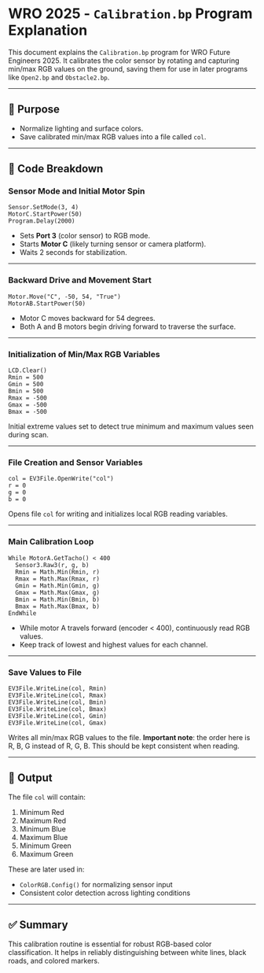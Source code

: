 # WRO 2025 - `Calibration.bp` Program Explanation

This document explains the `Calibration.bp` program for WRO Future Engineers 2025. It calibrates the color sensor by rotating and capturing min/max RGB values on the ground, saving them for use in later programs like `Open2.bp` and `Obstacle2.bp`.

---

## 🎯 Purpose

- Normalize lighting and surface colors.
- Save calibrated min/max RGB values into a file called `col`.

---

## 🔄 Code Breakdown

### Sensor Mode and Initial Motor Spin

```vbnet
Sensor.SetMode(3, 4)
MotorC.StartPower(50)
Program.Delay(2000)
```

- Sets **Port 3** (color sensor) to RGB mode.
- Starts **Motor C** (likely turning sensor or camera platform).
- Waits 2 seconds for stabilization.

---

### Backward Drive and Movement Start

```vbnet
Motor.Move("C", -50, 54, "True")
MotorAB.StartPower(50)
```

- Motor C moves backward for 54 degrees.
- Both A and B motors begin driving forward to traverse the surface.

---

### Initialization of Min/Max RGB Variables

```vbnet
LCD.Clear()
Rmin = 500
Gmin = 500
Bmin = 500
Rmax = -500
Gmax = -500
Bmax = -500
```

Initial extreme values set to detect true minimum and maximum values seen during scan.

---

### File Creation and Sensor Variables

```vbnet
col = EV3File.OpenWrite("col")
r = 0
g = 0
b = 0
```

Opens file `col` for writing and initializes local RGB reading variables.

---

### Main Calibration Loop

```vbnet
While MotorA.GetTacho() < 400
  Sensor3.Raw3(r, g, b)
  Rmin = Math.Min(Rmin, r)
  Rmax = Math.Max(Rmax, r)
  Gmin = Math.Min(Gmin, g)
  Gmax = Math.Max(Gmax, g)
  Bmin = Math.Min(Bmin, b)
  Bmax = Math.Max(Bmax, b)
EndWhile
```

- While motor A travels forward (encoder < 400), continuously read RGB values.
- Keep track of lowest and highest values for each channel.

---

### Save Values to File

```vbnet
EV3File.WriteLine(col, Rmin)
EV3File.WriteLine(col, Rmax)
EV3File.WriteLine(col, Bmin)
EV3File.WriteLine(col, Bmax)
EV3File.WriteLine(col, Gmin)
EV3File.WriteLine(col, Gmax)
```

Writes all min/max RGB values to the file. **Important note**: the order here is R, B, G instead of R, G, B. This should be kept consistent when reading.

---

## 📁 Output

The file `col` will contain:
1. Minimum Red
2. Maximum Red
3. Minimum Blue
4. Maximum Blue
5. Minimum Green
6. Maximum Green

These are later used in:
- `ColorRGB.Config()` for normalizing sensor input
- Consistent color detection across lighting conditions

---

## ✅ Summary

This calibration routine is essential for robust RGB-based color classification. It helps in reliably distinguishing between white lines, black roads, and colored markers.

